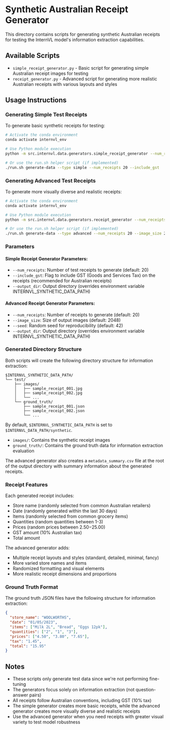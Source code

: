 # Synthetic Australian Receipt Generator

This directory contains scripts for generating synthetic Australian receipts for testing the InternVL model's information extraction capabilities.

## Available Scripts

- `simple_receipt_generator.py` - Basic script for generating simple Australian receipt images for testing
- `receipt_generator.py` - Advanced script for generating more realistic Australian receipts with various layouts and styles

## Usage Instructions

### Generating Simple Test Receipts

To generate basic synthetic receipts for testing:

```bash
# Activate the conda environment
conda activate internvl_env

# Use Python module execution
python -m src.internvl.data.generators.simple_receipt_generator --num_receipts 20 --include_gst

# Or use the run.sh helper script (if implemented)
./run.sh generate-data --type simple --num_receipts 20 --include_gst
```

### Generating Advanced Test Receipts

To generate more visually diverse and realistic receipts:

```bash
# Activate the conda environment
conda activate internvl_env

# Use Python module execution
python -m src.internvl.data.generators.receipt_generator --num_receipts 20 --image_size 2048

# Or use the run.sh helper script (if implemented)
./run.sh generate-data --type advanced --num_receipts 20 --image_size 2048
```

### Parameters

#### Simple Receipt Generator Parameters:
- `--num_receipts`: Number of test receipts to generate (default: 20)
- `--include_gst`: Flag to include GST (Goods and Services Tax) on the receipts (recommended for Australian receipts)
- `--output_dir`: Output directory (overrides environment variable INTERNVL_SYNTHETIC_DATA_PATH)

#### Advanced Receipt Generator Parameters:
- `--num_receipts`: Number of receipts to generate (default: 20)
- `--image_size`: Size of output images (default: 2048)
- `--seed`: Random seed for reproducibility (default: 42)
- `--output_dir`: Output directory (overrides environment variable INTERNVL_SYNTHETIC_DATA_PATH)

### Generated Directory Structure

Both scripts will create the following directory structure for information extraction:

```
$INTERNVL_SYNTHETIC_DATA_PATH/
└── test/
    ├── images/
    │   ├── sample_receipt_001.jpg
    │   ├── sample_receipt_002.jpg
    │   └── ...
    └── ground_truth/
        ├── sample_receipt_001.json
        ├── sample_receipt_002.json
        └── ...
```

By default, `$INTERNVL_SYNTHETIC_DATA_PATH` is set to `$INTERNVL_DATA_PATH/synthetic`.

- `images/`: Contains the synthetic receipt images
- `ground_truth/`: Contains the ground truth data for information extraction evaluation

The advanced generator also creates a `metadata_summary.csv` file at the root of the output directory with summary information about the generated receipts.

### Receipt Features

Each generated receipt includes:
- Store name (randomly selected from common Australian retailers)
- Date (randomly generated within the last 30 days)
- Items (randomly selected from common grocery items)
- Quantities (random quantities between 1-3)
- Prices (random prices between $2.50-$25.00)
- GST amount (10% Australian tax)
- Total amount

The advanced generator adds:
- Multiple receipt layouts and styles (standard, detailed, minimal, fancy)
- More varied store names and items
- Randomized formatting and visual elements
- More realistic receipt dimensions and proportions

### Ground Truth Format

The ground truth JSON files have the following structure for information extraction:

```json
{
  "store_name": "WOOLWORTHS",
  "date": "01/05/2023",
  "items": ["Milk 2L", "Bread", "Eggs 12pk"],
  "quantities": ["2", "1", "3"],
  "prices": ["4.50", "3.80", "7.65"],
  "tax": "1.45",
  "total": "15.95"
}
```

## Notes

- These scripts only generate test data since we're not performing fine-tuning
- The generators focus solely on information extraction (not question-answer pairs)
- All receipts follow Australian conventions, including GST (10% tax)
- The simple generator creates more basic receipts, while the advanced generator creates more visually diverse and realistic receipts
- Use the advanced generator when you need receipts with greater visual variety to test model robustness
